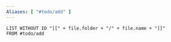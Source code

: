 ```yaml
---
Aliases: [ "#todo/add" ]
---
```

```dataview
LIST WITHOUT ID "[[" + file.folder + "/" + file.name + "]]"
FROM #todo/add
```

